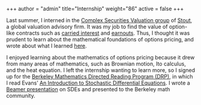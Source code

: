 +++
author = "admin"
title="Internship"
weight="86"
active = false
+++

Last summer, I interned in the [Complex Securities Valuation group](https://www.stout.com/en/services/complex-securities-and-financial-instruments/) of [Stout](https://www.stout.com/en/), a global valuation advisory firm. It was my job to find the value of option-like contracts such as [carried interest](https://www.investopedia.com/terms/c/carriedinterest.asp) and [earnouts](https://www.investopedia.com/terms/e/earnout.asp). Thus, I thought it was prudent to learn about the mathematical foundations of options pricing, and wrote about what I learned [here](/pdf/BSPaper.pdf).

I enjoyed learning about the mathematics of options pricing because it drew from many areas of mathematics, such as Brownian motion, Ito calculus, and the heat equation. I left the internship wanting to learn more, so I signed up for the [Berkeley Mathematics Directed Reading Program (DRP)](https://math.berkeley.edu/wp/drp/), in which I read Evans’ [An Introduction to Stochastic Differential Equations](/pdf/EvansSDE.pdf). I wrote a [Beamer presentation](/pdf/SDEbeamer.pdf) on SDEs and presented to the Berkeley math community.

